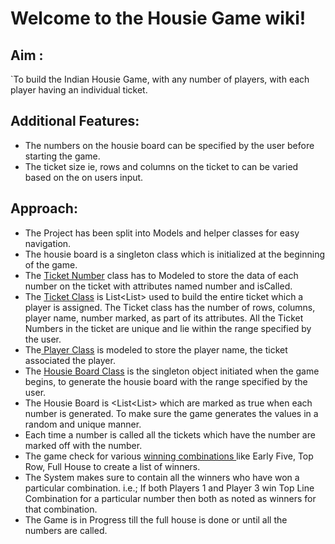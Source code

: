 # Welcome to the Housie Game wiki!
## Aim :
 `To build the Indian Housie Game, with any number of players, with each player having an individual ticket. 
## Additional Features: 
* The numbers on the housie board can be specified by the user before starting the game.
* The ticket size ie, rows and columns on the ticket to can be varied based on the on users input. 

## Approach:
* The Project has been split into Models and helper classes for easy navigation. 
* The housie board is a singleton class which 
 is initialized at the beginning of the game. 
* The [Ticket Number](https://github.com/aditipothuganti/housie_boardGame/blob/master/src/main/java/com/ss/boardgame/housie/model/TicketNumber.java) class has to Modeled to store the data of each number on the ticket with attributes named number and isCalled. 
* The [Ticket Class](https://github.com/aditipothuganti/housie_boardGame/blob/master/src/main/java/com/ss/boardgame/housie/model/Ticket.java) is List<List<TicketNumber>> used to build the entire ticket which a player is assigned. The Ticket class has the number of rows, columns, player name, number marked, as part of its attributes. All the Ticket Numbers in the ticket are unique and lie within the range specified by the user. 
* The[ Player Class](https://github.com/aditipothuganti/housie_boardGame/blob/master/src/main/java/com/ss/boardgame/housie/model/Player.java) is modeled to store the player name, the ticket associated the player. 
* The [Housie Board Class](https://github.com/aditipothuganti/housie_boardGame/blob/master/src/main/java/com/ss/boardgame/housie/model/HousieBoard.java) is the singleton object initiated when the game begins, to generate the housie board with the range specified by the user. 
* The Housie Board is <List<List<TicketNumber>> which are marked as true when each number is generated. To make sure the game generates the values in a random and unique manner. 
* Each time a number is called all the tickets which have the number are marked off with the number. 
* The game check for various [ winning combinations ](https://github.com/aditipothuganti/housie_boardGame/blob/master/src/main/java/com/ss/boardgame/housie/constants/WinningCombinations.java) like Early Five, Top Row, Full House to create a list of winners. 
* The System makes sure to contain all the winners who have won a particular combination. i.e.; If both Players 1 and Player 3 win Top Line Combination for a particular number then both as noted as winners for that combination. 
* The Game is in Progress till the full house is done or until all the numbers are called.  

 

